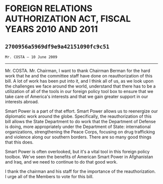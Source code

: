 # FOREIGN RELATIONS AUTHORIZATION ACT, FISCAL YEARS 2010 AND 2011
## `2700956a5969df9e9a42151090fc9c51`
`Mr. COSTA — 10 June 2009`

---


Mr. COSTA. Mr. Chairman, I want to thank Chairman Berman for the hard 
work that he and the committee staff have done on reauthorization of 
this bill. A lot of work has been put into it, and I think all of us, 
as we look upon the challenges we face around the world, understand 
that there has to be a utilization of all of the tools in our foreign 
policy tool box to ensure that we take care of America's interests and 
that we gain greater support in our interests abroad.

Smart Power is a part of that effort. Smart Power allows us to 
reenergize our diplomatic work around the globe. Specifically, the 
reauthorization of this bill allows the State Department to do work 
that the Department of Defense is doing, more appropriately under the 
Department of State: international organizations, strengthening the 
Peace Corps, focusing on drug trafficking and violence along our 
southern borders. There are so many good things that this does.

Smart Power is often overlooked, but it's a vital tool in this 
foreign policy toolbox. We've seen the benefits of American Smart Power 
in Afghanistan and Iraq, and we need to continue to do that good work.

I thank the chairman and his staff for the importance of the 
reauthorization. I urge all of the Members to vote for this bill.